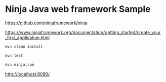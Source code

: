 # Ninja Java web framework Sample

<https://github.com/ninjaframework/ninja>

<https://www.ninjaframework.org/documentation/getting_started/create_your_first_application.html>

```bash
mvn clean install

mvn test

mvn ninja:run
```

<http://localhost:8080/>
